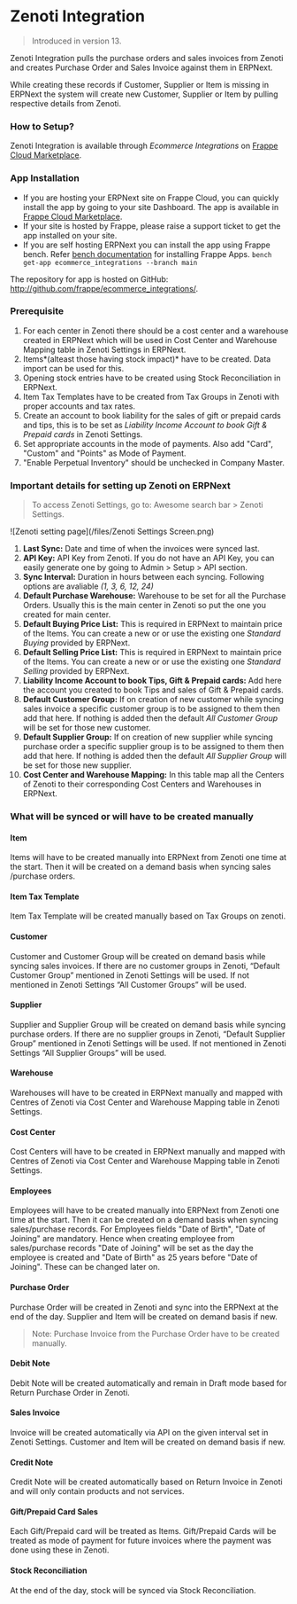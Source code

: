 
# Zenoti Integration




> 
> Introduced in version 13.
> 
> 
> 


Zenoti Integration pulls the purchase orders and sales invoices from Zenoti and creates Purchase Order and Sales Invoice against them in ERPNext.


While creating these records if Customer, Supplier or Item is missing in ERPNext the system will create new Customer, Supplier or Item by pulling respective details from Zenoti.


### How to Setup?


Zenoti Integration is available through *Ecommerce Integrations* on [Frappe Cloud Marketplace](https://frappecloud.com/marketplace/apps/ecommerce_integrations).


### App Installation


* If you are hosting your ERPNext site on Frappe Cloud, you can quickly install the app by going to your site Dashboard. The app is available in [Frappe Cloud Marketplace](https://frappecloud.com/marketplace/apps/ecommerce_integrations).
* If your site is hosted by Frappe, please raise a support ticket to get the app installed on your site.
* If you are self hosting ERPNext you can install the app using Frappe bench. Refer [bench documentation](https://frappeframework.com/docs/user/en/bench/frappe-commands#app-installation) for installing Frappe Apps. `bench get-app ecommerce_integrations --branch main`


The repository for app is hosted on GitHub: <http://github.com/frappe/ecommerce_integrations/>.


### Prerequisite


1. For each center in Zenoti there should be a cost center and a warehouse created in ERPNext which will be used in Cost Center and Warehouse Mapping table in Zenoti Settings in ERPNext.
2. Items*(alteast those having stock impact)* have to be created. Data import can be used for this.
3. Opening stock entries have to be created using Stock Reconciliation in ERPNext.
4. Item Tax Templates have to be created from Tax Groups in Zenoti with proper accounts and tax rates.
5. Create an account to book liability for the sales of gift or prepaid cards and tips, this is to be set as *Liability Income Account to book Gift & Prepaid cards* in Zenoti Settings.
6. Set appropriate accounts in the mode of payments. Also add "Card", "Custom" and "Points" as Mode of Payment.
7. "Enable Perpetual Inventory" should be unchecked in Company Master.


### Important details for setting up Zenoti on ERPNext



> 
> To access Zenoti Settings, go to: Awesome search bar > Zenoti Settings.
> 
> 
> 


![Zenoti setting page](/files/Zenoti Settings Screen.png)


1. **Last Sync:** Date and time of when the invoices were synced last.
2. **API Key:** API Key from Zenoti. If you do not have an API Key, you can easily generate one by going to Admin > Setup > API section.
3. **Sync Interval:** Duration in hours between each syncing. Following options are avaliable *(1, 3, 6, 12, 24)*
4. **Default Purchase Warehouse:** Warehouse to be set for all the Purchase Orders. Usually this is the main center in Zenoti so put the one you created for main center.
5. **Default Buying Price List:** This is required in ERPNext to maintain price of the Items. You can create a new or or use the existing one *Standard Buying* provided by ERPNext.
6. **Default Selling Price List:** This is required in ERPNext to maintain price of the Items. You can create a new or or use the existing one *Standard Selling* provided by ERPNext.
7. **Liability Income Account to book Tips, Gift & Prepaid cards:** Add here the account you created to book Tips and sales of Gift & Prepaid cards.
8. **Default Customer Group:** If on creation of new customer while syncing sales invoice a specific customer group is to be assigned to them then add that here. If nothing is added then the default *All Customer Group* will be set for those new customer.
9. **Default Supplier Group:** If on creation of new supplier while syncing purchase order a specific supplier group is to be assigned to them then add that here. If nothing is added then the default *All Supplier Group* will be set for those new supplier.
10. **Cost Center and Warehouse Mapping:** In this table map all the Centers of Zenoti to their corresponding Cost Centers and Warehouses in ERPNext.


### What will be synced or will have to be created manually


#### Item


Items will have to be created manually into ERPNext from Zenoti one time at the start. Then it will be created on a demand basis when syncing sales /purchase orders.


#### Item Tax Template


Item Tax Template will be created manually based on Tax Groups on zenoti.


#### Customer


Customer and Customer Group will be created on demand basis while syncing sales invoices. If there are no customer groups in Zenoti, “Default Customer Group” mentioned in Zenoti Settings will be used. If not mentioned in Zenoti Settings “All Customer Groups” will be used.


#### Supplier


Supplier and Supplier Group will be created on demand basis while syncing purchase orders. If there are no supplier groups in Zenoti, “Default Supplier Group” mentioned in Zenoti Settings will be used. If not mentioned in Zenoti Settings “All Supplier Groups” will be used.


#### Warehouse


Warehouses will have to be created in ERPNext manually and mapped with Centres of Zenoti via Cost Center and Warehouse Mapping table in Zenoti Settings.


#### Cost Center


Cost Centers will have to be created in ERPNext manually and mapped with Centres of Zenoti via Cost Center and Warehouse Mapping table in Zenoti Settings.


#### Employees


Employees will have to be created manually into ERPNext from Zenoti one time at the start. Then it can be created on a demand basis when syncing sales/purchase records. For Employees fields "Date of Birth", "Date of Joining" are mandatory. Hence when creating employee from sales/purchase records "Date of Joining" will be set as the day the employee is created and "Date of Birth" as 25 years before "Date of Joining". These can be changed later on.


#### Purchase Order


Purchase Order will be created in Zenoti and sync into the ERPNext at the end of the day.
Supplier and Item will be created on demand basis if new.



> 
> Note: Purchase Invoice from the Purchase Order have to be created manually.
> 
> 
> 


#### Debit Note


Debit Note will be created automatically and remain in Draft mode based for Return Purchase Order in Zenoti.


#### Sales Invoice


Invoice will be created automatically via API on the given interval set in Zenoti Settings.
Customer and Item will be created on demand basis if new.


#### Credit Note


Credit Note will be created automatically based on Return Invoice in Zenoti and will only contain products and not services.


#### Gift/Prepaid Card Sales


Each Gift/Prepaid card will be treated as Items.
Gift/Prepaid Cards will be treated as mode of payment for future invoices where the payment was done using these in Zenoti.


#### Stock Reconciliation


At the end of the day, stock will be synced via Stock Reconciliation.




